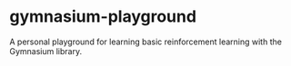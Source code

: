 # gymnasium-playground
A personal playground for learning basic reinforcement learning with the Gymnasium library.
